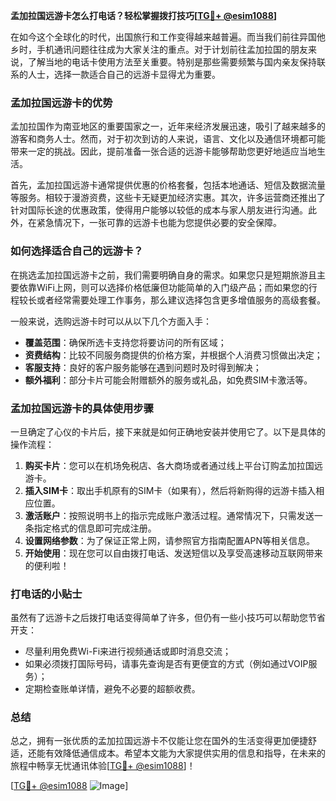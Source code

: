 **孟加拉国远游卡怎么打电话？轻松掌握拨打技巧[[TG💪+ @esim1088](https://t.me/s/esim1088)]**

在如今这个全球化的时代，出国旅行和工作变得越来越普遍。而当我们前往异国他乡时，手机通讯问题往往成为大家关注的重点。对于计划前往孟加拉国的朋友来说，了解当地的电话卡使用方法至关重要。特别是那些需要频繁与国内亲友保持联系的人士，选择一款适合自己的远游卡显得尤为重要。

### 孟加拉国远游卡的优势

孟加拉国作为南亚地区的重要国家之一，近年来经济发展迅速，吸引了越来越多的游客和商务人士。然而，对于初次到访的人来说，语言、文化以及通信环境都可能带来一定的挑战。因此，提前准备一张合适的远游卡能够帮助您更好地适应当地生活。

首先，孟加拉国远游卡通常提供优惠的价格套餐，包括本地通话、短信及数据流量等服务。相较于漫游资费，这些卡无疑更加经济实惠。其次，许多运营商还推出了针对国际长途的优惠政策，使得用户能够以较低的成本与家人朋友进行沟通。此外，在紧急情况下，一张可靠的远游卡也能为您提供必要的安全保障。

### 如何选择适合自己的远游卡？

在挑选孟加拉国远游卡之前，我们需要明确自身的需求。如果您只是短期旅游且主要依靠WiFi上网，则可以选择价格低廉但功能简单的入门级产品；而如果您的行程较长或者经常需要处理工作事务，那么建议选择包含更多增值服务的高级套餐。

一般来说，选购远游卡时可以从以下几个方面入手：
- **覆盖范围**：确保所选卡支持您将要访问的所有区域；
- **资费结构**：比较不同服务商提供的价格方案，并根据个人消费习惯做出决定；
- **客服支持**：良好的客户服务能够在遇到问题时及时得到解决；
- **额外福利**：部分卡片可能会附赠额外的服务或礼品，如免费SIM卡激活等。

### 孟加拉国远游卡的具体使用步骤

一旦确定了心仪的卡片后，接下来就是如何正确地安装并使用它了。以下是具体的操作流程：

1. **购买卡片**：您可以在机场免税店、各大商场或者通过线上平台订购孟加拉国远游卡。
2. **插入SIM卡**：取出手机原有的SIM卡（如果有），然后将新购得的远游卡插入相应位置。
3. **激活账户**：按照说明书上的指示完成账户激活过程。通常情况下，只需发送一条指定格式的信息即可完成注册。
4. **设置网络参数**：为了保证正常上网，请参照官方指南配置APN等相关信息。
5. **开始使用**：现在您可以自由拨打电话、发送短信以及享受高速移动互联网带来的便利啦！

### 打电话的小贴士

虽然有了远游卡之后拨打电话变得简单了许多，但仍有一些小技巧可以帮助您节省开支：

- 尽量利用免费Wi-Fi来进行视频通话或即时消息交流；
- 如果必须拨打国际号码，请事先查询是否有更便宜的方式（例如通过VOIP服务）；
- 定期检查账单详情，避免不必要的超额收费。

### 总结

总之，拥有一张优质的孟加拉国远游卡不仅能让您在国外的生活变得更加便捷舒适，还能有效降低通信成本。希望本文能为大家提供实用的信息和指导，在未来的旅程中畅享无忧通讯体验[[TG💪+ @esim1088](https://t.me/s/esim1088)]！

[[TG💪+ @esim1088](https://t.me/s/esim1088) ![Image](https://i.postimg.cc/4NQfJmqS/Snipaste-2025-05-13-00-14-12.png)]